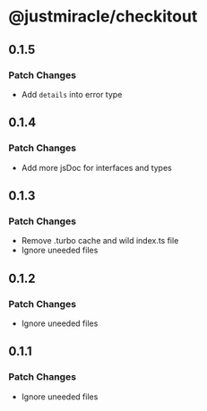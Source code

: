 # @justmiracle/checkitout

## 0.1.5

### Patch Changes

- Add `details` into error type

## 0.1.4

### Patch Changes

- Add more jsDoc for interfaces and types

## 0.1.3

### Patch Changes

- Remove .turbo cache and wild index.ts file
- Ignore uneeded files

## 0.1.2

### Patch Changes

- Ignore uneeded files

## 0.1.1

### Patch Changes

- Ignore uneeded files
